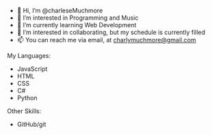 - 👋 Hi, I’m @charleseMuchmore
- 👀 I’m interested in Programming and Music
- 🌱 I’m currently learning Web Development
- 💞️ I’m interested in collaborating, but my schedule is currently filled
- 📫 You can reach me via email, at charlymuchmore@gmail.com

My Languages:
- JavaScript
- HTML
- CSS
- C#
- Python 

Other Skills:
- GitHub/git

<!---
charleseMuchmore/charleseMuchmore is a ✨ special ✨ repository because its `README.md` (this file) appears on your GitHub profile.
You can click the Preview link to take a look at your changes.
--->
